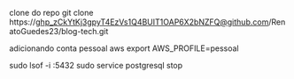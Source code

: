 clone do repo
git clone https://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@github.com/RenatoGuedes23/blog-tech.git

adicionando conta pessoal aws
export AWS_PROFILE=pessoal


sudo lsof -i :5432
sudo service postgresql stop